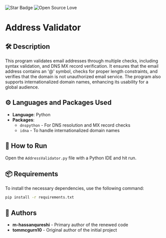 <!--Please do not remove this part-->
![Star Badge](https://img.shields.io/static/v1?label=%F0%9F%8C%9F&message=If%20Useful&style=flat&color=BC4E99)
![Open Source Love](https://badges.frapsoft.com/os/v1/open-source.svg?v=103)

# Address Validator

## 🛠️ Description

This program validates email addresses through multiple checks, including syntax validation,  and DNS MX record verification. It ensures that the email address contains an '@' symbol, checks for proper length constraints, and verifies that the domain is not unauthorized email service. The program also supports internationalized domain names, enhancing its usability for a global audience.

## ⚙️ Languages and Packages Used

- **Language**: Python
- **Packages**:
  - `dnspython` - For DNS resolution and MX record checks
  - `idna` - To handle internationalized domain names

## 🌟 How to Run

Open the `AddressValidator.py` file with a Python IDE and hit run.

## 📦 Requirements

To install the necessary dependencies, use the following command:

```bash
pip install -r requirements.txt
```
## 🤖 Authors

- **m-hassanqureshi** - Primary author of the renewed code
- **tommcgurn10** - Original author of the initial project
